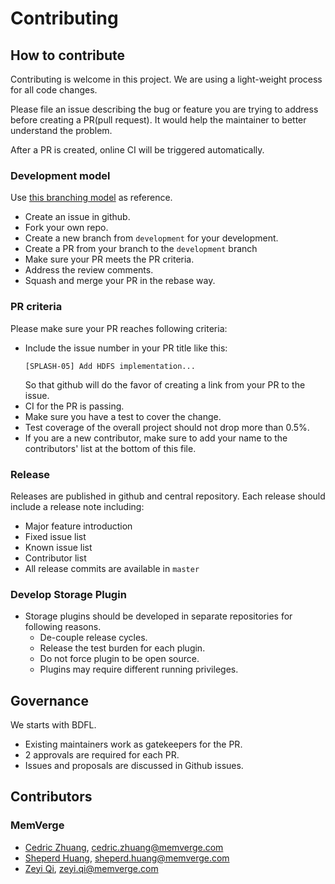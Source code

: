 # Contributing

## How to contribute
Contributing is welcome in this project.  We are using a light-weight process
for all code changes.

Please file an issue describing the bug or feature you are trying to address 
before creating a PR(pull request).  It would help the maintainer to better 
understand the problem.

After a PR is created, online CI will be triggered automatically.

### Development model
Use [this branching model](https://nvie.com/posts/a-successful-git-branching-model/) 
as reference.
* Create an issue in github.
* Fork your own repo.
* Create a new branch from `development` for your development.
* Create a PR from your branch to the `development` branch
* Make sure your PR meets the PR criteria.
* Address the review comments.
* Squash and merge your PR in the rebase way.

### PR criteria
Please make sure your PR reaches following criteria:

* Include the issue number in your PR title like this:
  ```
  [SPLASH-05] Add HDFS implementation...
  ```  
  So that github will do the favor of creating a link from your PR to the issue.
* CI for the PR is passing.
* Make sure you have a test to cover the change.
* Test coverage of the overall project should not drop more than 0.5%.
* If you are a new contributor, make sure to add your name to the contributors'
  list at the bottom of this file.
  
### Release
Releases are published in github and central repository.
Each release should include a release note including:
* Major feature introduction
* Fixed issue list
* Known issue list
* Contributor list
* All release commits are available in `master` 
  
### Develop Storage Plugin
* Storage plugins should be developed in separate repositories for following 
  reasons.
  * De-couple release cycles.
  * Release the test burden for each plugin.
  * Do not force plugin to be open source.
  * Plugins may require different running privileges.
  
## Governance

We starts with BDFL.
* Existing maintainers work as gatekeepers for the PR.
* 2 approvals are required for each PR.
* Issues and proposals are discussed in Github issues.

## Contributors 

### MemVerge
* [Cedric Zhuang](https://github.com/jealous), cedric.zhuang@memverge.com
* [Sheperd Huang](https://github.com/sheperdh), sheperd.huang@memverge.com
* [Zeyi Qi](https://github.com/czoey), zeyi.qi@memverge.com
